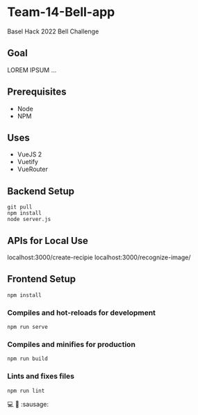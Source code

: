 # Team-14-Bell-app
Basel Hack 2022 Bell Challenge

## Goal
LOREM IPSUM ...

## Prerequisites
- Node
- NPM

## Uses
- VueJS 2
- Vuetify
- VueRouter

## Backend Setup
```
git pull
npm install
node server.js
```

## APIs for Local Use
localhost:3000/create-recipie
localhost:3000/recognize-image/

## Frontend Setup
```
npm install
```

### Compiles and hot-reloads for development
```
npm run serve
```

### Compiles and minifies for production
```
npm run build
```

### Lints and fixes files
```
npm run lint
```

:computer: :green_heart: :sausage:
